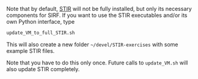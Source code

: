 
Note that by default, [STIR](http://stir.sf.net) will not be fully installed, but only its
necessary components for SIRF. If you want to use the STIR executables and/or
its own Python interface, type
```bash
update_VM_to_full_STIR.sh
```

This will also create a new folder `~/devel/STIR-exercises` with some
example STIR files.

Note that you have to do this only once. Future calls to `update_VM.sh`
will also update STIR completely.